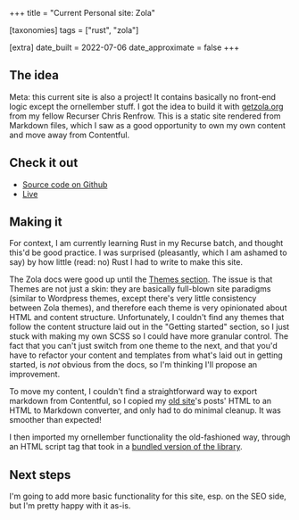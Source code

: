 +++
title = "Current Personal site: Zola"

[taxonomies]
tags = ["rust", "zola"]

[extra]
date_built = 2022-07-06
date_approximate = false
+++

## The idea
Meta: this current site is also a project! It contains basically no front-end logic except the ornellember stuff. I got the idea to build it with [getzola.org](https://www.getzola.org/) from my fellow Recurser Chris Renfrow. This is a static site rendered from Markdown files, which I saw as a good opportunity to own my own content and move away from Contentful.

## Check it out
* [Source code on Github](https://github.com/0rnella/ornezola)
* [Live](/)

## Making it
For context, I am currently learning Rust in my Recurse batch, and thought this'd be good practice. I was surprised (pleasantly, which I am ashamed to say) by how little (read: no) Rust I had to write to make this site.

The Zola docs were good up until the [Themes section](https://www.getzola.org/documentation/themes/overview/). The issue is that Themes are not just a skin: they are basically full-blown site paradigms (similar to Wordpress themes, except there's very little consistency between Zola themes), and therefore each theme is very opinionated about HTML and content structure. Unfortunately, I couldn't find any themes that follow the content structure laid out in the "Getting started" section, so I just stuck with making my own SCSS so I could have more granular control. The fact that you can't just switch from one theme to the next, and that you'd have to refactor your content and templates from what's laid out in getting started, is *not* obvious from the docs, so I'm thinking I'll propose an improvement. 

To move my content, I couldn't find a straightforward way to export markdown from Contentful, so I copied my [old site](/projects/personal-site-nextjs)'s posts' HTML to an HTML to Markdown converter, and only had to do minimal cleanup. It was smoother than expected!

I then imported my ornellember functionality the old-fashioned way, through an HTML script tag that took in a [bundled version of the library](https://unpkg.com/browse/ornellember@2.2.2/lib/bundle.js). 

## Next steps
I'm going to add more basic functionality for this site, esp. on the SEO side, but I'm pretty happy with it as-is.